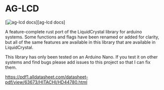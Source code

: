 # AG-LCD

[![ag-lcd docs](https://img.shields.io/badge/docs-ag-lcd-f39f37)][ag-lcd docs]

A feature-complete rust port of the LiquidCrystal library for arduino systems. Some functions and flags
have been renamed or added for clarity, but all of the same features are available in this library that
are available in LiquidCrystal.

This library has only been tested on an Arduino Nano. If you test it on other systems and find bugs
please add issues to this project so that I can fix them.

https://pdf1.alldatasheet.com/datasheet-pdf/view/63673/HITACHI/HD44780.html